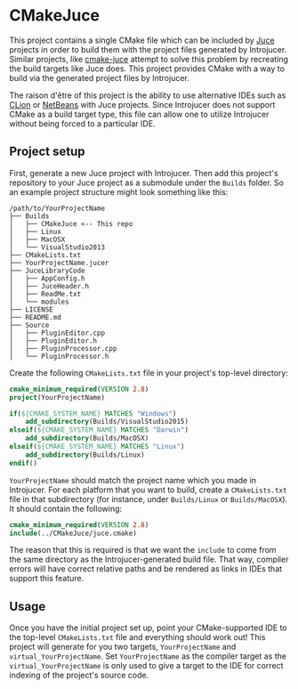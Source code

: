 CMakeJuce
=========

This project contains a single CMake file which can be included by
[Juce][juce] projects in order to build them with the project files generated
by Introjucer. Similar projects, like [cmake-juce][cmake-juce] attempt to
solve this problem by recreating the build targets like Juce does. This
project provides CMake with a way to build via the generated project files by
Introjucer.

The raison d'être of this project is the ability to use alternative IDEs such
as [CLion][clion] or [NetBeans][netbeans] with Juce projects. Since Introjucer
does not support CMake as a build target type, this file can allow one to
utilize Introjucer without being forced to a particular IDE.


Project setup
-------------

First, generate a new Juce project with Introjucer. Then add this project's
repository to your Juce project as a submodule under the `Builds` folder. So
an example project structure might look something like this:

    /path/to/YourProjectName
    ├── Builds
    │   ├── CMakeJuce <-- This repo
    │   ├── Linux
    │   ├── MacOSX
    │   └── VisualStudio2013
    ├── CMakeLists.txt
    ├── YourProjectName.jucer
    ├── JuceLibraryCode
    │   ├── AppConfig.h
    │   ├── JuceHeader.h
    │   ├── ReadMe.txt
    │   └── modules
    ├── LICENSE
    ├── README.md
    ├── Source
    │   ├── PluginEditor.cpp
    │   ├── PluginEditor.h
    │   ├── PluginProcessor.cpp
    │   └── PluginProcessor.h


Create the following `CMakeLists.txt` file in your project's top-level
directory:

```cmake
cmake_minimum_required(VERSION 2.8)
project(YourProjectName)

if(${CMAKE_SYSTEM_NAME} MATCHES "Windows")
    add_subdirectory(Builds/VisualStudio2015)
elseif(${CMAKE_SYSTEM_NAME} MATCHES "Darwin")
    add_subdirectory(Builds/MacOSX)
elseif(${CMAKE_SYSTEM_NAME} MATCHES "Linux")
    add_subdirectory(Builds/Linux)
endif()
```

`YourProjectName` should match the project name which you made in Introjucer.
For each platform that you want to build, create a `CMakeLists.txt` file in
that subdirectory (for instance, under `Builds/Linux` or `Builds/MacOSX`). It
should contain the following:

```cmake
cmake_minimum_required(VERSION 2.8)
include(../CMakeJuce/juce.cmake)
```

The reason that this is required is that we want the `include` to come from
the same directory as the Introjucer-generated build file. That way, compiler
errors will have correct relative paths and be rendered as links in IDEs that
support this feature.


Usage
-----

Once you have the initial project set up, point your CMake-supported IDE to
the top-level `CMakeLists.txt` file and everything should work out! This
project will generate for you two targets, `YourProjectName` and
`virtual_YourProjectName`. Set `YourProjectName` as the compiler target as the
`virtual_YourProjectName` is only used to give a target to the IDE for correct 
indexing of the project's source code.


[juce]: http://www.juce.com
[cmake-juce]: https://github.com/nclack/cmake-juce
[clion]: https://www.jetbrains.com/clion/
[netbeans]: https://netbeans.org/features/cpp/

